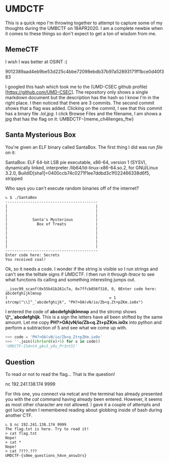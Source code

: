 # UMDCTF

This is a quick repo I'm throwing together to attempt to capture some of my thoughts during the UMBCTF on 18APR2020.  I am a complete newbie when it comes to these things so don't expect to get a ton of wisdom from me.

## MemeCTF
I wish I was better at OSINT :(

9012389aad4eb9be53d225c4bbe72098ebdb37b97a52893171ff1bce0d40f383

I googled this hash which took me to the (UMD-CSEC github profile)[https://github.com/UMD-CSEC].  The repository only shows a single markdown document but the description has the hash so I know I'm in the right place.  I then noticed that there are 3 commits.  The second commit shows that a flag was added.  Clicking on the commit, I see that this commit has a binary file *.lol.jpg*.  I click Browse Files and the filename, I am shows a jpg that has the flag on it:  UMBDCTF-{meme_ch4llenges_ftw}

## Santa Mysterious Box
You're given an ELF binary called SantaBox.  The first thing I did was run *file* on it:

SantaBox: ELF 64-bit LSB pie executable, x86-64, version 1 (SYSV), dynamically linked, interpreter /lib64/ld-linux-x86-64.so.2, for GNU/Linux 3.2.0, BuildID[sha1]=0400ccb74c0271f1ee7ddbd3c1f022466338d6f5, stripped

Who says you can't execute random binaries off of the internet?

```
↳ $ ./SantaBox
-----------------------------------------
|                                       |
|                                       |
|                                       |
|           Santa's Mysterious          |
|             Box of Treats             |
|                                       |
|                                       |
|                                       |
|                                       |
|                                       |
-----------------------------------------
Enter code here: Secrets
You received coal!
```

Ok, so it needs a code.  I wonder if the string is visible so I run strings and can't see the telltale signs if UMDCTF.  I then run it through *ltrace* to see what functions its calling and something interesting jumps out.

```
__isoc99_scanf(0x55b41b261c7a, 0x7ffcb056f310, 0, 0Enter code here: abcdefghijklmnop
)                                             = 1
strcmp("\\]^_`abcdefghijk", "PH?>OA(vN/io/Zb<q.Zt+pZKm.io0x")
```

I entered the code of **abcdefghijklmnop** and the strcmp shows **\\]^_`abcdefghijk**.  This is a sign the letters have all been shifted by the same amount.  Let me copy **PH?>OA(vN/io/Zb<q.Zt+pZKm.io0x** into python and perform a subtraction of 5 and see what we come up with.

```python
>>> code = 'PH?>OA(vN/io/Zb<q.Zt+pZKm.io0x'
>>> ''.join((chr(ord(x)+5) for x in code))
'UMDCTF-{S4nt4_gAv3_y0u_Pr3nt5}'
```

## Question
To read or not to read the flag... That is the question!

nc 192.241.138.174 9999

For this one, you connect via netcat and the terminal has already presented you with the *cat* command having already been entered.  However, it seems as most other character are not allowed.  I gave it a couple of attempts and got lucky when I remembered reading about globbing inside of bash during another CTF.

```
↳ $ nc 192.241.138.174 9999
The flag.txt is here. Try to read it!
> cat flag.txt
Nope!
> cat *
Nope!
> cat ????.???
UMDCTF-{s0me_questions_h4ve_answ3rs}
```

